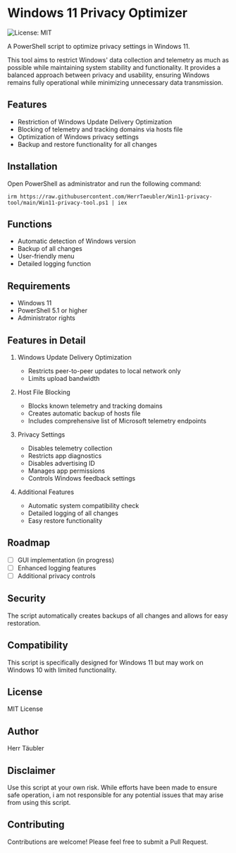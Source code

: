 # Windows 11 Privacy Optimizer   

![License: MIT](https://img.shields.io/github/license/HerrTaeubler/Win11-privacy-tool)

A PowerShell script to optimize privacy settings in Windows 11.

This tool aims to restrict Windows' data collection and telemetry as much as possible while maintaining system stability and functionality. 
It provides a balanced approach between privacy and usability, ensuring Windows remains fully operational while minimizing unnecessary data transmission.

## Features

- Restriction of Windows Update Delivery Optimization
- Blocking of telemetry and tracking domains via hosts file
- Optimization of Windows privacy settings
- Backup and restore functionality for all changes

## Installation

Open PowerShell as administrator and run the following command:

```irm https://raw.githubusercontent.com/HerrTaeubler/Win11-privacy-tool/main/Win11-privacy-tool.ps1 | iex```

## Functions

- Automatic detection of Windows version
- Backup of all changes
- User-friendly menu
- Detailed logging function

## Requirements

- Windows 11
- PowerShell 5.1 or higher
- Administrator rights

## Features in Detail

1. Windows Update Delivery Optimization
   - Restricts peer-to-peer updates to local network only
   - Limits upload bandwidth

2. Host File Blocking
   - Blocks known telemetry and tracking domains
   - Creates automatic backup of hosts file
   - Includes comprehensive list of Microsoft telemetry endpoints

3. Privacy Settings
   - Disables telemetry collection
   - Restricts app diagnostics
   - Disables advertising ID
   - Manages app permissions
   - Controls Windows feedback settings

4. Additional Features
   - Automatic system compatibility check
   - Detailed logging of all changes
   - Easy restore functionality

## Roadmap
- [ ] GUI implementation (in progress)
- [ ] Enhanced logging features
- [ ] Additional privacy controls

## Security

The script automatically creates backups of all changes and allows for easy restoration.

## Compatibility

This script is specifically designed for Windows 11 but may work on Windows 10 with limited functionality.

## License

MIT License

## Author

Herr Täubler

## Disclaimer

Use this script at your own risk. While efforts have been made to ensure safe operation, i am not responsible for any potential issues that may arise from using this script.

## Contributing

Contributions are welcome! Please feel free to submit a Pull Request.
